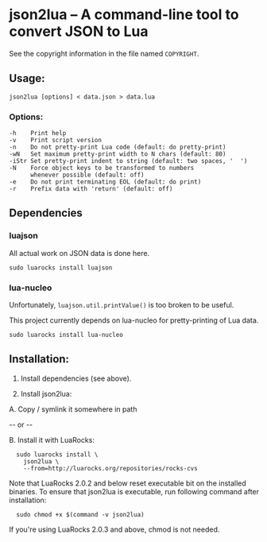 json2lua – A command-line tool to convert JSON to Lua
=====================================================

See the copyright information in the file named `COPYRIGHT`.

Usage:
------

`json2lua [options] < data.json > data.lua`

### Options:

    -h    Print help
    -v    Print script version
    -n    Do not pretty-print Lua code (default: do pretty-print)
    -wN   Set maximum pretty-print width to N chars (default: 80)
    -iStr Set pretty-print indent to string (default: two spaces, '  ')
    -N    Force object keys to be transformed to numbers
          whenever possible (default: off)
    -e    Do not print terminating EOL (default: do print)
    -r    Prefix data with 'return' (default: off)

Dependencies
------------

### luajson

All actual work on JSON data is done here.

    sudo luarocks install luajson

### lua-nucleo

Unfortunately, `luajson.util.printValue()` is too broken to be useful.

This project currently depends on lua-nucleo
for pretty-printing of Lua data.

    sudo luarocks install lua-nucleo 

Installation:
-------------

1. Install dependencies (see above).

2. Install json2lua:

  A. Copy / symlink it somewhere in path
  
  -- or --
  
  B. Install it with LuaRocks:
  
      sudo luarocks install \
        json2lua \
        --from=http://luarocks.org/repositories/rocks-cvs
  
  Note that LuaRocks 2.0.2 and below reset executable bit
  on the installed binaries. To ensure that json2lua is executable,
  run following command after installation:
  
      sudo chmod +x $(command -v json2lua)

  If you're using LuaRocks 2.0.3 and above, chmod is not needed.
